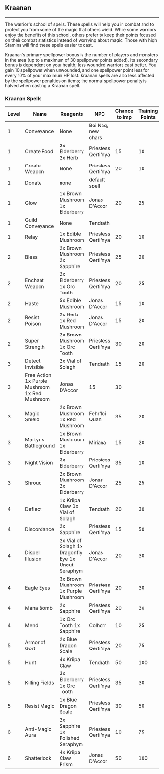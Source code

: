 ## Kraanan

---

The warrior's school of spells. These spells will help you in combat and to protect you from some of the magic that others wield. While some warriors enjoy the benefits of this school, others prefer to keep their points focused on their combat statistics instead of worrying about magic. Those with high Stamina will find these spells easier to cast.

Kraanan's primary spellpower bonus is the number of players and monsters in the area (up to a maximum of 30 spellpower points added). Its secondary bonus is dependent on your health; less wounded warriors cast better. You gain 10 spellpower when unwounded, and one spellpower point less for every 10% of your maximum HP lost. Kraanan spells are also less affected by the spellpower penalties on items; the normal spellpower penalty is halved when casting a Kraanan spell.


### Kraanan Spells

| Level | Name | Reagents | NPC | Chance to Imp | Training Points |
| ----- | ---- | -------- | --- | ------------- | --------------- |
1	|Conveyance|	None|	Bei Naq, new chars| | |		
1 |Create Food|	2x Elderberry 2x Herb|	Priestess Qerti'nya|	15|	10|
1| Create Weapon|	None|	Priestess Qerti'nya|	20|	10|
1| Donate |none	|default spell | |	
1| Glow|	1x Brown Mushroom 1x Elderberry|	Jonas D'Accor	|20	|25
1| Guild Conveyance	|None	|Tendrath	| |	
1| Relay	|1x Edible Mushroom	|Priestess Qerti'nya	|20	|10|
2|	Bless|	2x Brown Mushroom 2x Sapphire	|Priestess Qerti'nya	|25	|20
2|Enchant Weapon	|2x Elderberry 1x Orc Tooth	|Priestess Qerti'nya	|20	|25
2| Haste|	5x Edible Mushroom|	Jonas D'Accor |15	|10
2| Resist Poison	|2x Herb 1x Red Mushroom	|Jonas D'Accor	|15	|20
2| Super Strength	|2x Brown Mushroom 1x Orc Tooth	|Priestess Qerti'nya	|30	|20
3|	Detect Invisible |2x Vial of Solagh	|Tendrath	|15	|20
3|Free Action	1x Purple Mushroom 1x Red Mushroom	|Jonas D'Accor	|15	|30
3| Magic Shield	|2x Brown Mushroom 1x Red Mushroom	|Fehr'loi Quan	|35	|20
3| Martyr's Battleground	|1x Brown Mushroom 1x Elderberry	|Miriana	|15	|20
3| Night Vision	|3x Elderberry	|Priestess Qerti'nya	|35	|10
3| Shroud	|2x Brown Mushroom 2x Elderberry	|Jonas D'Accor	|25	|25
4| Deflect	|1x Kriipa Claw 1x Vial of Solagh	|Tendrath	|20	|30
4|Discordance	|2x Sapphire	|Priestess Qerti'nya	|15	|50
4|Dispel Illusion	|2x Vial of Solagh 1x Dragonfly Eye 1x Uncut Seraphym	|Jonas D'Accor	|20	|30
4|Eagle Eyes	|3x Brown Mushroom 1x Purple Mushroom	|Priestess Qerti'nya	|20	|30
4|Mana Bomb	|2x Sapphire	|Priestess Qerti'nya	|20	|30
4|Mend	|1x Orc Tooth 1x Sapphire	|Colhorr	|10	|25
5|Armor of Gort	|2x Blue Dragon Scale	|Priestess Qerti'nya	|20	|75
5|Hunt	|4x Kriipa Claw	|Tendrath	|50	|100
5|Killing Fields	|3x Elderberry 1x Orc Tooth	|Priestess Qerti'nya	|35	|30
5|Resist Magic	|1x Blue Dragon Scale	|Priestess Qerti'nya	|30	|50
6|	Anti-Magic Aura	|2x Sapphire 1x Polished Seraphym|	Priestess Qerti'nya|	10	|75
6|Shatterlock	|4x Kriipa Claw Prism	|Jonas D'Accor	|50	|100
